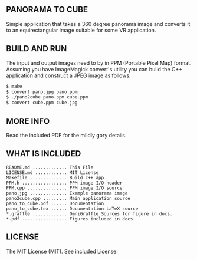 ## PANORAMA TO CUBE

Simple application that takes a 360 degree panorama image
and converts it to an equirectangular image suitable for
some VR application.

## BUILD AND RUN

The input and output images need to by in PPM (Portable Pixel Map) format.
Assuming you have ImageMagick convert's utility you can build the C++ application
and construct a JPEG image as follows:

``` bash 
$ make
$ convert pano.jpg pano.ppm 
$ ./pano2cube pano.ppm cube.ppm
$ convert cube.ppm cube.jpg
```

## MORE INFO

Read the included PDF for the mildly gory details.

## WHAT IS INCLUDED

```
README.md ............. This File
LICENSE.md ............ MIT License
Makefile .............. Build c++ app
PPM.h ................. PPM image I/O header
PPM.cpp ............... PPM image I/O source
pano.jpg .............. Example panorama image
pano2cube.cpp ......... Main application source
pano_to_cube.pdf ...... Documentation
pano_to_cube.tex ...... Documentation LaTeX source
*.graffle ............. OmniGraffle Sources for figure in docs.
*.pdf ................. Figures included in docs.
```

## LICENSE

The MIT License (MIT). See included License.
